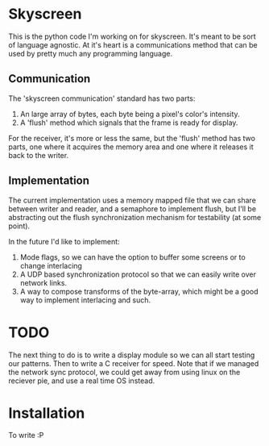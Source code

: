 # Skyscreen #
This is the python code I'm working on for skyscreen. It's meant to be sort of language agnostic. At it's heart is a communications method that can be used by pretty much any programming language.

## Communication ##
The 'skyscreen communication' standard has two parts:
1. An large array of bytes, each byte being a pixel's color's intensity. 
2. A 'flush' method which signals that the frame is ready for display.

For the receiver, it's more or less the same, but the 'flush' method has two parts, one where it acquires the memory area and one where it releases it back to the writer.

## Implementation ##
The current implementation uses a memory mapped file that we can share between writer and reader, and a semaphore to implement flush, but I'll be abstracting out the flush synchronization mechanism for testability (at some point).

In the future I'd like to implement:

1. Mode flags, so we can have the option to buffer some screens or to change interlacing
2. A UDP based synchronization protocol so that we can easily write over network links.
3. A way to compose transforms of the byte-array, which might be a good way to implement interlacing and such.

# TODO #
The next thing to do is to write a display module so we can all start testing our patterns. Then to write a C receiver for speed. Note that if we managed the network sync protocol, we could get away from using linux on the reciever pie, and use a real time OS instead.

# Installation #
To write :P